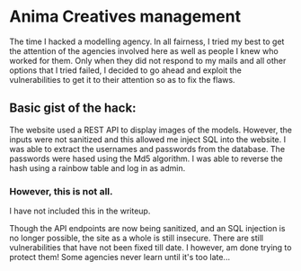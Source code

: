 # Anima Creatives management

The time I hacked a modelling agency. In all fairness, I tried my best to get the attention of the agencies involved here as well as people I knew who worked for them. 
Only when they did not respond to my mails and all other options that I tried failed, I decided to go ahead and exploit the vulnerabilities to get it to their attention so as to fix the flaws.

## Basic gist of the hack:
The website used a REST API to display images of the models. However, the inputs were not sanitized and this allowed me inject SQL into the website. I was able to extract the usernames and passwords from the database. The passwords were hased using the Md5 algorithm. I was able to reverse the hash using a rainbow table and log in as admin. 

### However, this is not all.
I have not included this in the writeup.

Though the API endpoints are now being sanitized, and an SQL injection is no longer possible, the site as a whole is still insecure. There are still vulnerabilities that have not been fixed till date. I however, am done trying to protect them! Some agencies never learn until it's too late...
